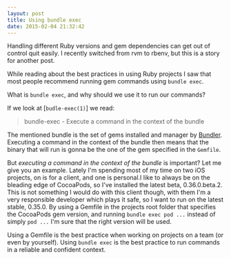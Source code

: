 ```yaml
---
layout: post
title: Using bundle exec
date: 2015-02-04 21:32:42
---
```


Handling different Ruby versions and gem dependencies can get out of control quit easily. I recently switched from rvm to rbenv, but this is a story for another post.

While reading about the best practices in using Ruby projects I saw that most people recommend running gem commands using `bundle exec`. 

What is `bundle exec`, and why should we use it to run our commands?

If we look at [`budle-exec(1)`] we read:

> bundle-exec - Execute a command in the context of the bundle

The mentioned bundle is the set of gems installed and manager by [Bundler](http://bundler.io/). Executing a command in the context of the bundle then means that the binary that will run is gonna be the one of the gem specified in the `Gemfile`.

But _executing a command in the context of the bundle_ is important? Let me give you an example. Lately I'm spending most of my time on two iOS projects, on is for a client, and one is personal.I like to always be on the bleading edge of CocoaPods, so I've installed the latest beta, 0.36.0.beta.2. This is not something I would do with this client though, with them I'm a very responsible developer which plays it safe, so I want to run on the latest stable, 0.35.0. By using a Gemfile in the projects root folder that specifies the CocoaPods gem version, and running `bundle exec pod ...` instead of simply `pod ...` I'm sure that the right version will be used.

Using a Gemfile is the best practice when working on projects on a team (or even by yourself). Using `bundle exec` is the best practice to run commands in a reliable and confident context.

